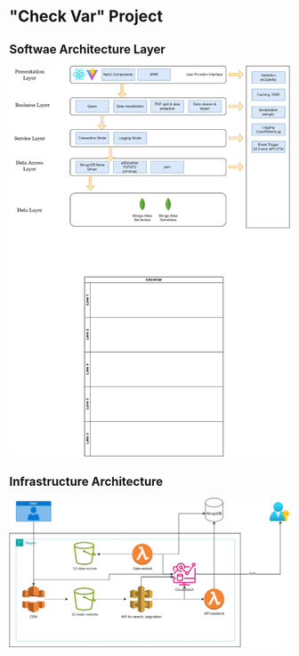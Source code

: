 # "Check Var" Project

## Softwae Architecture Layer

![](https://github.com/anhdungadg/checkvar/blob/main/checkvar-sw-arc.jpg)


## Infrastructure Architecture

![](https://github.com/anhdungadg/checkvar/blob/main/checkvar.jpg)

